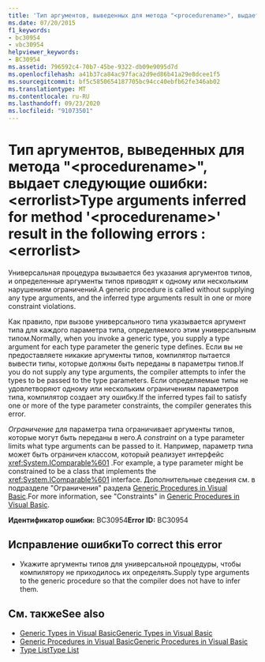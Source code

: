 ```yaml
---
title: 'Тип аргументов, выведенных для метода "<procedurename>", выдает следующие ошибки: <errorlist>'
ms.date: 07/20/2015
f1_keywords:
- bc30954
- vbc30954
helpviewer_keywords:
- BC30954
ms.assetid: 796592c4-70b7-45be-9322-db09e9095d7d
ms.openlocfilehash: a41b37ca84ac97faca2d9ed86b41a29e8dcee1f5
ms.sourcegitcommit: bf5c5850654187705bc94cc40ebfb62fe346ab02
ms.translationtype: MT
ms.contentlocale: ru-RU
ms.lasthandoff: 09/23/2020
ms.locfileid: "91073501"
---
```

# <a name="type-arguments-inferred-for-method-procedurename-result-in-the-following-errors-errorlist"></a><span data-ttu-id="a727b-102">Тип аргументов, выведенных для метода "\<procedurename>", выдает следующие ошибки: \<errorlist></span><span class="sxs-lookup"><span data-stu-id="a727b-102">Type arguments inferred for method '\<procedurename>' result in the following errors :\<errorlist></span></span>

<span data-ttu-id="a727b-103">Универсальная процедура вызывается без указания аргументов типов, и определенные аргументы типов приводят к одному или нескольким нарушениям ограничений.</span><span class="sxs-lookup"><span data-stu-id="a727b-103">A generic procedure is called without supplying any type arguments, and the inferred type arguments result in one or more constraint violations.</span></span>  
  
 <span data-ttu-id="a727b-104">Как правило, при вызове универсального типа указывается аргумент типа для каждого параметра типа, определяемого этим универсальным типом.</span><span class="sxs-lookup"><span data-stu-id="a727b-104">Normally, when you invoke a generic type, you supply a type argument for each type parameter the generic type defines.</span></span> <span data-ttu-id="a727b-105">Если вы не предоставляете никакие аргументы типов, компилятор пытается вывести типы, которые должны быть переданы в параметры типов.</span><span class="sxs-lookup"><span data-stu-id="a727b-105">If you do not supply any type arguments, the compiler attempts to infer the types to be passed to the type parameters.</span></span> <span data-ttu-id="a727b-106">Если определяемые типы не удовлетворяют одному или нескольким ограничениям параметров типа, компилятор создает эту ошибку.</span><span class="sxs-lookup"><span data-stu-id="a727b-106">If the inferred types fail to satisfy one or more of the type parameter constraints, the compiler generates this error.</span></span>  
  
 <span data-ttu-id="a727b-107">*Ограничение* для параметра типа ограничивает аргументы типов, которые могут быть переданы в него.</span><span class="sxs-lookup"><span data-stu-id="a727b-107">A *constraint* on a type parameter limits what type arguments can be passed to it.</span></span> <span data-ttu-id="a727b-108">Например, параметр типа может быть ограничен классом, который реализует интерфейс <xref:System.IComparable%601> .</span><span class="sxs-lookup"><span data-stu-id="a727b-108">For example, a type parameter might be constrained to be a class that implements the <xref:System.IComparable%601> interface.</span></span> <span data-ttu-id="a727b-109">Дополнительные сведения см. в подразделе "Ограничения" раздела [Generic Procedures in Visual Basic](../programming-guide/language-features/data-types/generic-procedures.md).</span><span class="sxs-lookup"><span data-stu-id="a727b-109">For more information, see "Constraints" in [Generic Procedures in Visual Basic](../programming-guide/language-features/data-types/generic-procedures.md).</span></span>  
  
 <span data-ttu-id="a727b-110">**Идентификатор ошибки:** BC30954</span><span class="sxs-lookup"><span data-stu-id="a727b-110">**Error ID:** BC30954</span></span>  
  
## <a name="to-correct-this-error"></a><span data-ttu-id="a727b-111">Исправление ошибки</span><span class="sxs-lookup"><span data-stu-id="a727b-111">To correct this error</span></span>  
  
- <span data-ttu-id="a727b-112">Укажите аргументы типов для универсальной процедуры, чтобы компилятору не приходилось их определять.</span><span class="sxs-lookup"><span data-stu-id="a727b-112">Supply type arguments to the generic procedure so that the compiler does not have to infer them.</span></span>  
  
## <a name="see-also"></a><span data-ttu-id="a727b-113">См. также</span><span class="sxs-lookup"><span data-stu-id="a727b-113">See also</span></span>

- [<span data-ttu-id="a727b-114">Generic Types in Visual Basic</span><span class="sxs-lookup"><span data-stu-id="a727b-114">Generic Types in Visual Basic</span></span>](../programming-guide/language-features/data-types/generic-types.md)
- [<span data-ttu-id="a727b-115">Generic Procedures in Visual Basic</span><span class="sxs-lookup"><span data-stu-id="a727b-115">Generic Procedures in Visual Basic</span></span>](../programming-guide/language-features/data-types/generic-procedures.md)
- [<span data-ttu-id="a727b-116">Type List</span><span class="sxs-lookup"><span data-stu-id="a727b-116">Type List</span></span>](../language-reference/statements/type-list.md)
